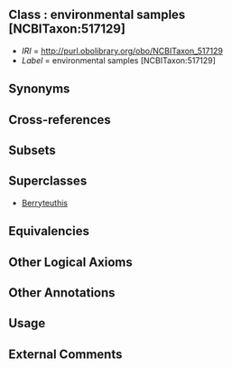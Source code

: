 
## Class : environmental samples [NCBITaxon:517129]

 * *IRI* = http://purl.obolibrary.org/obo/NCBITaxon_517129
 * *Label* = environmental samples [NCBITaxon:517129]

## Synonyms


## Cross-references


## Subsets


## Superclasses

 * [Berryteuthis](../../NCBITaxon/03/NCBITaxon_294703.md)

## Equivalencies


## Other Logical Axioms


## Other Annotations


## Usage


## External Comments

